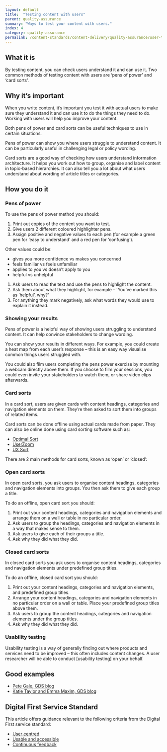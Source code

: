 ```yaml
---
layout: default
title:  "Testing content with users"
parent: quality-assurance
summary: "Ways to test your content with users."
index: 4
category: quality-assurance
permalink: /content-standards/content-delivery/quality-assurance/user-testing/
---
```


## What it is

By testing content, you can check users understand it and can use it. Two common methods of testing content with users are ‘pens of power’ and ‘card sorts’.

## Why it’s important

When you write content, it’s important you test it with actual users to make sure they understand it and can use it to do the things they need to do. Working with users will help you improve your content.

Both pens of power and card sorts can be useful techniques to use in certain situations.

Pens of power can show you where users struggle to understand content. It can be
particularly useful in challenging legal or policy wording.

Card sorts are a good way of checking how users understand information architecture. It helps you work out how to group, organise and label content in topic-based hierarchies. It can also tell you a lot about what users understand about wording of article titles or categories.

## How you do it

### Pens of power

To use the pens of power method you should:

1. Print out copies of the content you want to test.
2. Give users 2 different coloured highlighter pens.
3. Assign positive and negative values to each pen (for example a green pen for ‘easy to understand’ and a red pen for ‘confusing’).

Other values could be:

* gives you more confidence vs makes you concerned
* feels familiar vs feels unfamiliar
* applies to you vs doesn’t apply to you
* helpful vs unhelpful

1. Ask users to read the text and use the pens to highlight the content.
2. Ask them about what they highlight, for example – 'You’ve marked this as  ‘helpful’, why?'
3. For anything they mark negatively, ask what words they would use to explain it instead.

### Showing your results
Pens of power is a helpful way of showing users struggling to understand content. It can help convince stakeholders to change wording.

You can show your results in different ways. For example, you could create a heat map from each user’s response – this is an easy way visualise common things users struggled with.

You could also film users completing the pens power exercise by mounting a webcam directly above them. If you choose to film your sessions, you could even invite your stakeholders to watch them, or share video clips afterwards.

### Card sorts
In a card sort, users are given cards with content headings, categories and navigation elements on them. They’re then asked to sort them into groups of related items.

Card sorts can be done offline using actual cards made from paper. They can also be online done using card sorting software such as:

* [Optimal Sort](https://www.optimalworkshop.com/optimalsort)
* [UserZoom](https://www.userzoom.com/)
* [UX Sort](https://uxsort.com)

There are 2 main methods for card sorts, known as ‘open’ or ‘closed’:

### Open card sorts

In open card sorts, you ask users to organise content headings, categories and navigation elements into groups. You then ask them to give each group a title.

To do an offline, open card sort you should:

1.	Print out your content headings, categories and navigation elements and arrange them on a wall or table in no particular order.
2.	Ask users to group the headings, categories and navigation elements in a way that makes sense to them.
3.	Ask users to give each of their groups a title.
4.	Ask why they did what they did.

### Closed card sorts

In closed card sorts you ask users to organise content headings, categories and navigation elements under predefined group titles.

To do an offline, closed card sort you should:

1.	Print out your content headings, categories and navigation elements, and  predefined group titles.
2.	Arrange your content headings, categories and navigation elements in no particular order on a wall or table. Place your predefined group titles above them.
3.	Ask users to group the content headings, categories and navigation elements under the group titles.
4.	Ask why they did what they did.


### Usability testing
Usability testing is a way of generally finding out where products and services need to be improved – this often includes content changes. A user researcher will be able to conduct [usability testing] on your behalf.


## Good examples
* [Pete Gale, GDS blog](https://userresearch.blog.gov.uk/2014/09/02/a-simple-technique-for-evaluating-content/)  
* [Katie Taylor and Emma Maxim, GDS blog](https://userresearch.blog.gov.uk/2018/03/23/how-we-refined-our-approach-to-card-sorting/)


## Digital First Service Standard

This article offers guidance relevant to the following criteria from the Digital First service standard:
* [User centred](/criterion/user-centred)
* [Usable and accessible](/criterion/usable-and-accessible)
* [Continuous feedback](/criterion/continuous-feedback)
